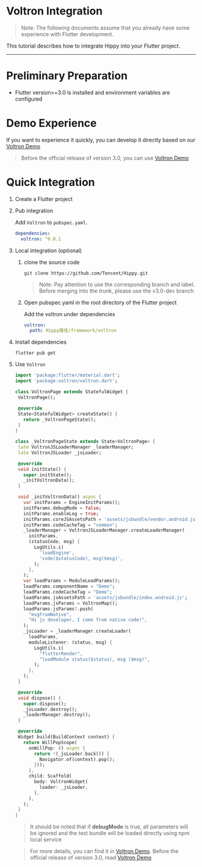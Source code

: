 # Voltron Integration

> Note: The following documents assume that you already have some experience with Flutter development.

This tutorial describes how to integrate Hippy into your Flutter project.

---

# Preliminary Preparation

- Flutter version>=3.0 is installed and environment variables are configured

# Demo Experience

If you want to experience it quickly, you can develop it directly based on our [Voltron Demo](https://github.com/Tencent/Hippy/tree/master/framework/voltron/example)

> Before the official release of version 3.0, you can use [Voltron Demo](https://github.com/Tencent/Hippy/tree/v3.0-dev/framework/voltron/example)

# Quick Integration

1. Create a Flutter project

2. Pub integration

    Add `Voltron` to `pubspec.yaml`.

    ```yaml
    dependencies:
      voltron: ^0.0.1
    ```

3. Local integration (optional)

   1. clone the source code

       ```shell
       git clone https://github.com/Tencent/Hippy.git
       ```

       > Note: Pay attention to use the corresponding branch and label. Before merging into the trunk, please use the v3.0-dev branch

   2. Open pubspec.yaml in the root directory of the Flutter project

       Add the voltron under dependencies

       ```yaml
       voltron:
         path: Hippy路径/framework/voltron
       ```

4. Install dependencies

    ```shell
    flutter pub get
    ```

5. Use `Voltron`

    ```dart
    import 'package:flutter/material.dart';
    import 'package:voltron/voltron.dart';
    
    class VoltronPage extends StatefulWidget {
     VoltronPage();
    
     @override
     State<StatefulWidget> createState() {
       return _VoltronPageState();
     }
    }
    
    class _VoltronPageState extends State<VoltronPage> {
     late VoltronJSLoaderManager _loaderManager;
     late VoltronJSLoader _jsLoader;
    
     @override
     void initState() {
       super.initState();
       _initVoltronData();
     }
    
     void _initVoltronData() async {
       var initParams = EngineInitParams();
       initParams.debugMode = false;
       initParams.enableLog = true;
       initParams.coreJSAssetsPath = 'assets/jsbundle/vendor.android.js';
       initParams.codeCacheTag = "common";
       _loaderManager = VoltronJSLoaderManager.createLoaderManager(
         initParams,
         (statusCode, msg) {
           LogUtils.i(
             'loadEngine',
             'code($statusCode), msg($msg)',
           );
         },
       );
       var loadParams = ModuleLoadParams();
       loadParams.componentName = "Demo";
       loadParams.codeCacheTag = "Demo";
       loadParams.jsAssetsPath = 'assets/jsbundle/index.android.js';
       loadParams.jsParams = VoltronMap();
       loadParams.jsParams?.push(
         "msgFromNative",
         "Hi js developer, I come from native code!",
       );
       _jsLoader = _loaderManager.createLoader(
         loadParams,
         moduleListener: (status, msg) {
           LogUtils.i(
             "flutterRender",
             "loadModule status($status), msg ($msg)",
           );
         },
       );
     }
    
     @override
     void dispose() {
       super.dispose();
       _jsLoader.destroy();
       _loaderManager.destroy();
     }
    
     @override
     Widget build(BuildContext context) {
       return WillPopScope(
         onWillPop: () async {
           return !(_jsLoader.back(() {
             Navigator.of(context).pop();
           }));
         },
         child: Scaffold(
           body: VoltronWidget(
             loader: _jsLoader,
           ),
         ),
       );
     }
    }
    ```

    > It should be noted that if **debugMode** is true, all parameters will be ignored and the test bundle will be loaded directly using npm local service
    
    > For more details, you can find it in [Voltron Demo](https://github.com/Tencent/Hippy/tree/master/framework/voltron/example/lib/voltron_demo_page.dart). Before the official release of version 3.0, read [Voltron Demo](https://github.com/Tencent/Hippy/tree/v3.0-dev/framework/voltron/example/lib/voltron_demo_page.dart)
   
